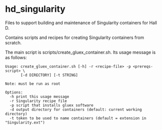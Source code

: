 # hd_singularity
Files to support building and maintenance of Singularity containers for Hall D.

Contains scripts and recipes for creating Singularity containers from scratch.

The main script is scripts/create_gluex_container.sh. Its usage message is as follows:

    Usage: create_gluex_container.sh [-h] -r <recipe-file> -p <prereqs-script> \
           [-d DIRECTORY] [-t STRING]

    Note: must be run as root

    Options:
      -h print this usage message
      -r Singularity recipe file
      -p script that installs gluex software
      -d output directory for containers (default: current working directory)
      -t token to be used to name containers (default = extension in "Singularity.ext")
